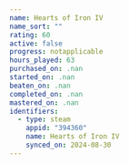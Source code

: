 ```yaml
---
name: Hearts of Iron IV
name_sort: ""
rating: 60
active: false
progress: notapplicable
hours_played: 63
purchased_on: .nan
started_on: .nan
beaten_on: .nan
completed_on: .nan
mastered_on: .nan
identifiers:
  - type: steam
    appid: "394360"
    name: Hearts of Iron IV
    synced_on: 2024-08-30
---
```

